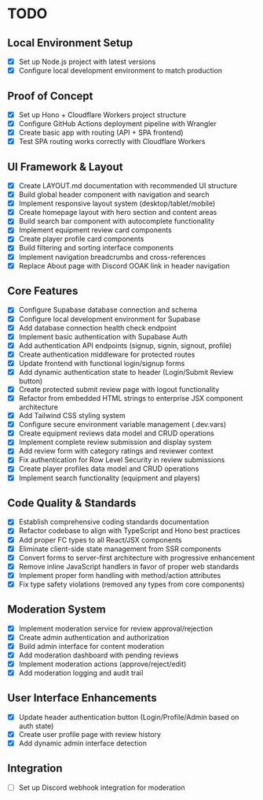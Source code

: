 # TODO

## Local Environment Setup

- [x] Set up Node.js project with latest versions
- [x] Configure local development environment to match production

## Proof of Concept

- [x] Set up Hono + Cloudflare Workers project structure
- [x] Configure GitHub Actions deployment pipeline with Wrangler
- [x] Create basic app with routing (API + SPA frontend)
- [x] Test SPA routing works correctly with Cloudflare Workers

## UI Framework & Layout

- [x] Create LAYOUT.md documentation with recommended UI structure
- [x] Build global header component with navigation and search
- [x] Implement responsive layout system (desktop/tablet/mobile)
- [x] Create homepage layout with hero section and content areas
- [x] Build search bar component with autocomplete functionality
- [x] Implement equipment review card components
- [x] Create player profile card components
- [x] Build filtering and sorting interface components
- [x] Implement navigation breadcrumbs and cross-references
- [x] Replace About page with Discord OOAK link in header navigation

## Core Features

- [x] Configure Supabase database connection and schema
- [x] Configure local development environment for Supabase
- [x] Add database connection health check endpoint
- [x] Implement basic authentication with Supabase Auth
- [x] Add authentication API endpoints (signup, signin, signout, profile)
- [x] Create authentication middleware for protected routes
- [x] Update frontend with functional login/signup forms
- [x] Add dynamic authentication state to header (Login/Submit Review button)
- [x] Create protected submit review page with logout functionality
- [x] Refactor from embedded HTML strings to enterprise JSX component architecture
- [x] Add Tailwind CSS styling system
- [x] Configure secure environment variable management (.dev.vars)
- [x] Create equipment reviews data model and CRUD operations
- [x] Implement complete review submission and display system
- [x] Add review form with category ratings and reviewer context
- [x] Fix authentication for Row Level Security in review submissions
- [x] Create player profiles data model and CRUD operations
- [x] Implement search functionality (equipment and players)

## Code Quality & Standards

- [x] Establish comprehensive coding standards documentation
- [x] Refactor codebase to align with TypeScript and Hono best practices
- [x] Add proper FC types to all React/JSX components
- [x] Eliminate client-side state management from SSR components
- [x] Convert forms to server-first architecture with progressive enhancement
- [x] Remove inline JavaScript handlers in favor of proper web standards
- [x] Implement proper form handling with method/action attributes
- [x] Fix type safety violations (removed any types from core components)

## Moderation System

- [x] Implement moderation service for review approval/rejection
- [x] Create admin authentication and authorization
- [x] Build admin interface for content moderation
- [x] Add moderation dashboard with pending reviews
- [x] Implement moderation actions (approve/reject/edit)
- [x] Add moderation logging and audit trail

## User Interface Enhancements

- [x] Update header authentication button (Login/Profile/Admin based on auth state)
- [x] Create user profile page with review history
- [x] Add dynamic admin interface detection

## Integration

- [ ] Set up Discord webhook integration for moderation
